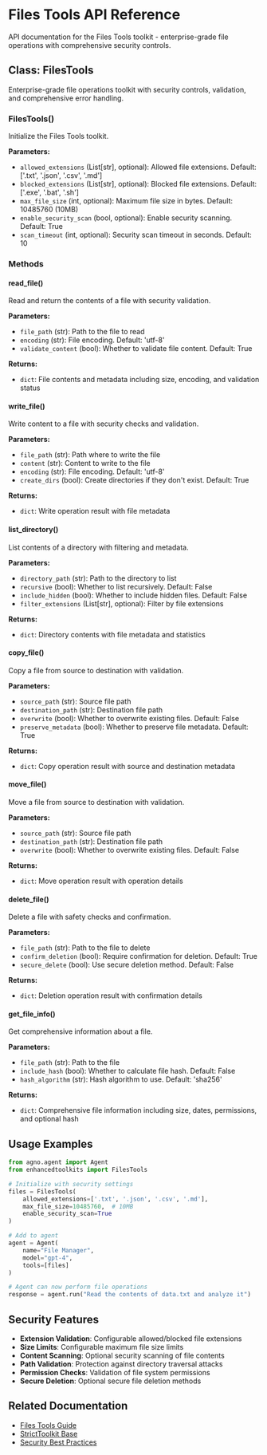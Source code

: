 # Files Tools API Reference

API documentation for the Files Tools toolkit - enterprise-grade file operations with comprehensive security controls.

## Class: FilesTools

Enterprise-grade file operations toolkit with security controls, validation, and comprehensive error handling.

### FilesTools()

Initialize the Files Tools toolkit.

**Parameters:**
- `allowed_extensions` (List[str], optional): Allowed file extensions. Default: ['.txt', '.json', '.csv', '.md']
- `blocked_extensions` (List[str], optional): Blocked file extensions. Default: ['.exe', '.bat', '.sh']
- `max_file_size` (int, optional): Maximum file size in bytes. Default: 10485760 (10MB)
- `enable_security_scan` (bool, optional): Enable security scanning. Default: True
- `scan_timeout` (int, optional): Security scan timeout in seconds. Default: 10

### Methods

#### read_file()

Read and return the contents of a file with security validation.

**Parameters:**
- `file_path` (str): Path to the file to read
- `encoding` (str): File encoding. Default: 'utf-8'
- `validate_content` (bool): Whether to validate file content. Default: True

**Returns:**
- `dict`: File contents and metadata including size, encoding, and validation status

#### write_file()

Write content to a file with security checks and validation.

**Parameters:**
- `file_path` (str): Path where to write the file
- `content` (str): Content to write to the file
- `encoding` (str): File encoding. Default: 'utf-8'
- `create_dirs` (bool): Create directories if they don't exist. Default: True

**Returns:**
- `dict`: Write operation result with file metadata

#### list_directory()

List contents of a directory with filtering and metadata.

**Parameters:**
- `directory_path` (str): Path to the directory to list
- `recursive` (bool): Whether to list recursively. Default: False
- `include_hidden` (bool): Whether to include hidden files. Default: False
- `filter_extensions` (List[str], optional): Filter by file extensions

**Returns:**
- `dict`: Directory contents with file metadata and statistics

#### copy_file()

Copy a file from source to destination with validation.

**Parameters:**
- `source_path` (str): Source file path
- `destination_path` (str): Destination file path
- `overwrite` (bool): Whether to overwrite existing files. Default: False
- `preserve_metadata` (bool): Whether to preserve file metadata. Default: True

**Returns:**
- `dict`: Copy operation result with source and destination metadata

#### move_file()

Move a file from source to destination with validation.

**Parameters:**
- `source_path` (str): Source file path
- `destination_path` (str): Destination file path
- `overwrite` (bool): Whether to overwrite existing files. Default: False

**Returns:**
- `dict`: Move operation result with operation details

#### delete_file()

Delete a file with safety checks and confirmation.

**Parameters:**
- `file_path` (str): Path to the file to delete
- `confirm_deletion` (bool): Require confirmation for deletion. Default: True
- `secure_delete` (bool): Use secure deletion method. Default: False

**Returns:**
- `dict`: Deletion operation result with confirmation details

#### get_file_info()

Get comprehensive information about a file.

**Parameters:**
- `file_path` (str): Path to the file
- `include_hash` (bool): Whether to calculate file hash. Default: False
- `hash_algorithm` (str): Hash algorithm to use. Default: 'sha256'

**Returns:**
- `dict`: Comprehensive file information including size, dates, permissions, and optional hash

## Usage Examples

```python
from agno.agent import Agent
from enhancedtoolkits import FilesTools

# Initialize with security settings
files = FilesTools(
    allowed_extensions=['.txt', '.json', '.csv', '.md'],
    max_file_size=10485760,  # 10MB
    enable_security_scan=True
)

# Add to agent
agent = Agent(
    name="File Manager",
    model="gpt-4",
    tools=[files]
)

# Agent can now perform file operations
response = agent.run("Read the contents of data.txt and analyze it")
```

## Security Features

- **Extension Validation**: Configurable allowed/blocked file extensions
- **Size Limits**: Configurable maximum file size limits
- **Content Scanning**: Optional security scanning of file contents
- **Path Validation**: Protection against directory traversal attacks
- **Permission Checks**: Validation of file system permissions
- **Secure Deletion**: Optional secure file deletion methods

## Related Documentation

- [Files Tools Guide](../toolkits/files.md)
- [StrictToolkit Base](base.md)
- [Security Best Practices](../developer/contributing.md)